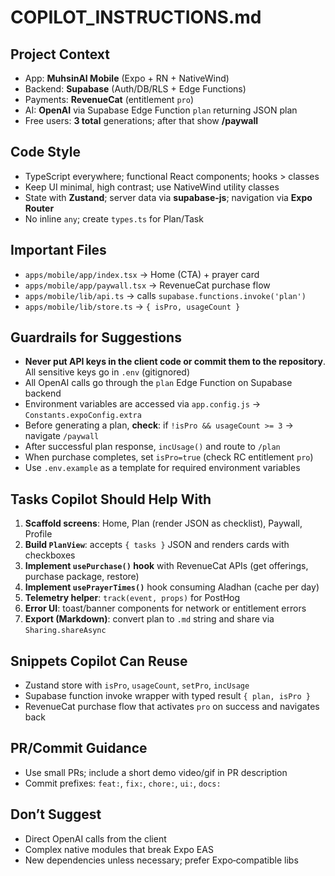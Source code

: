 # COPILOT_INSTRUCTIONS.md

## Project Context

* App: **MuhsinAI Mobile** (Expo + RN + NativeWind)
* Backend: **Supabase** (Auth/DB/RLS + Edge Functions)
* Payments: **RevenueCat** (entitlement `pro`)
* AI: **OpenAI** via Supabase Edge Function `plan` returning JSON plan
* Free users: **3 total** generations; after that show **/paywall**

## Code Style

* TypeScript everywhere; functional React components; hooks > classes
* Keep UI minimal, high contrast; use NativeWind utility classes
* State with **Zustand**; server data via **supabase-js**; navigation via **Expo Router**
* No inline `any`; create `types.ts` for Plan/Task

## Important Files

* `apps/mobile/app/index.tsx` → Home (CTA) + prayer card
* `apps/mobile/app/paywall.tsx` → RevenueCat purchase flow
* `apps/mobile/lib/api.ts` → calls `supabase.functions.invoke('plan')`
* `apps/mobile/lib/store.ts` → `{ isPro, usageCount }`

## Guardrails for Suggestions

* **Never put API keys in the client code or commit them to the repository**. All sensitive keys go in `.env` (gitignored)
* All OpenAI calls go through the `plan` Edge Function on Supabase backend
* Environment variables are accessed via `app.config.js` → `Constants.expoConfig.extra` 
* Before generating a plan, **check**: if `!isPro && usageCount >= 3` → navigate `/paywall`
* After successful plan response, `incUsage()` and route to `/plan`
* When purchase completes, set `isPro=true` (check RC entitlement `pro`)
* Use `.env.example` as a template for required environment variables

## Tasks Copilot Should Help With

1. **Scaffold screens**: Home, Plan (render JSON as checklist), Paywall, Profile
2. **Build `PlanView`**: accepts `{ tasks }` JSON and renders cards with checkboxes
3. **Implement `usePurchase()` hook** with RevenueCat APIs (get offerings, purchase package, restore)
4. **Implement `usePrayerTimes()`** hook consuming Aladhan (cache per day)
5. **Telemetry helper**: `track(event, props)` for PostHog
6. **Error UI**: toast/banner components for network or entitlement errors
7. **Export (Markdown)**: convert plan to `.md` string and share via `Sharing.shareAsync`

## Snippets Copilot Can Reuse

* Zustand store with `isPro`, `usageCount`, `setPro`, `incUsage`
* Supabase function invoke wrapper with typed result `{ plan, isPro }`
* RevenueCat purchase flow that activates `pro` on success and navigates back

## PR/Commit Guidance

* Use small PRs; include a short demo video/gif in PR description
* Commit prefixes: `feat:`, `fix:`, `chore:`, `ui:`, `docs:`

## Don’t Suggest

* Direct OpenAI calls from the client
* Complex native modules that break Expo EAS
* New dependencies unless necessary; prefer Expo‑compatible libs
